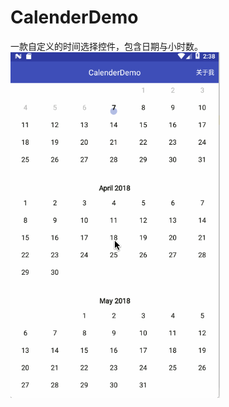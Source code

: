 # CalenderDemo
一款自定义的时间选择控件，包含日期与小时数。
![实例](https://github.com/coding404/CalenderDemo/blob/master/preview/CalenderDemo.gif "这是示例")
